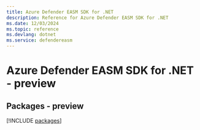 ```yaml
---
title: Azure Defender EASM SDK for .NET
description: Reference for Azure Defender EASM SDK for .NET
ms.date: 12/03/2024
ms.topic: reference
ms.devlang: dotnet
ms.service: defendereasm
---
```

# Azure Defender EASM SDK for .NET - preview
## Packages - preview
[!INCLUDE [packages](defender-easm-index.md)]